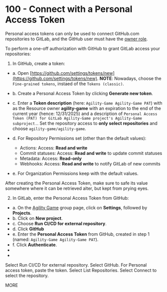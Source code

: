 # 100 - Connect with a Personal Access Token

Personal access tokens can only be used to connect GitHub.com repositories to GitLab, and the GitHub user must have the [owner role](https://docs.github.com/en/get-started/learning-about-github/access-permissions-on-github).

To perform a one-off authorization with GitHub to grant GitLab access your repositories:

1. In GitHub, create a token:
   
  - a. Open [https://github.com/settings/tokens/new](https://github.com/settings/tokens/new). **NOTE**: Nowadays, choose the ```Fine-grained tokens```, instaed of the ```Tokens (classic)```.
  
  - b. Create a Personal Access Token by clicking **Generate new token**.
  
  - c. Enter a **Token description** (here: ```Agility-Game Agility-Game PAT```) with as the Resource owner **agility-game** with an expiration to the end of the current year (hence: 12/31/2025) and a description of ```Personal Access Token (PAT) for GitLab Agility-Game project's Agility-Game subproject.```. Set the repository access to **only select repositories** and choose ```agility-game/agility-game```.
    
  - d. For Repository Permissions set (other than the default values):
    - Actions: Access: **Read and write**
    - Commit statuses: Access: **Read and write** to update commit statuses
    - Metadata: Access: **Read-only**
    - Webhooks: Access: **Read and write** to notify GitLab of new commits
       
  - e. For Organization Permissions keep with the default values.

After creating the Personal Access Token, make sure to safe its value somewhere where it can be retrieved alter, but kept from prying eyes.

2. In GitLab, enter the Personal Access Token from GitHub:
  - a. On the [Agility Game](https://gitlab.com/agility-game) group page, click on **Settings**, followed by **Projects**.
  - b. Click on **New project**.
  - c. Choose **Run CI/CD for external repository**.
  - d. Click **GitHub**
  - e. Enter the **Personal Access Token** from GitHub, created in step 1 (named: ```Agility-Game Agility-Game PAT```).
  - f. Click **Authenticate**.
  - 
  - 
Select Run CI/CD for external repository.
Select GitHub.
For Personal access token, paste the token.
Select List Repositories.
Select Connect to select the repository.


MORE 
